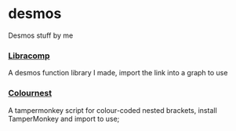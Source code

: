 # desmos
Desmos stuff by me

### [Libracomp](https://www.desmos.com/calculator/ljf0d1fdve)
A desmos function library I made, import the link into a graph to use

### [Colournest](https://raw.githubusercontent.com/SlyceDF/desmos/main/colournest.js)
A tampermonkey script for colour-coded nested brackets, install TamperMonkey and import to use;
